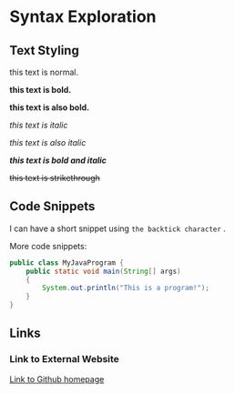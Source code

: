 # Syntax Exploration
<!-- This is a single line comment -->

<!--
this is a 
multi-line
comment.
-->


## Text Styling

this text is normal.

**this text is bold.**

__this text is also bold.__

*this text is italic*

_this text is also italic_

***this text is bold and italic***

~~this text is strikethrough~~

## Code Snippets

I can have a short snippet using `the backtick character` .


More code snippets:
```java
public class MyJavaProgram {
    public static void main(String[] args)
    {
        System.out.println("This is a program!");
    }
}
```

## Links

### Link to External Website
[Link to Github homepage](https://github.com/)
